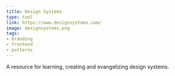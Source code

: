 ```yaml
---
title: Design Systems
type: tool
link: https://www.designsystems.com/
image: designsystems.png
tags:
- branding
- frontend
- patterns
---
```


A resource for learning, creating and evangelizing design systems.
